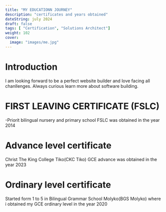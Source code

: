 ```yaml
---
title: "MY EDUCATIONN JOURNEY"
description: "certificates and years obtained"
dateString: july 2024
draft: false
tags: [ "Certification", "Solutions Architect"]
weight: 102
cover:
  image: "images/me.jpg"
---
```

# Introduction
I am looking forward to be a perfect website builder and love facing all chanllenges. Always curious learn more about software building.
# FIRST LEAVING CERTIFICATE (FSLC)
-Priorit bilingual nursery and primary school
FSLC was obtained in the year 2014
# Advance level certificate
Christ The King College Tiko(CKC Tiko)
 GCE advance was obtained in the year 2023
# Ordinary level certificate
Started form 1 to 5 in Bilingual Grammar School Molyko(BGS Molyko)
where i obtained my GCE ordinary level in the year 2020

